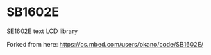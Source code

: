 # SB1602E
SE1602E text LCD library

Forked from here: https://os.mbed.com/users/okano/code/SB1602E/
